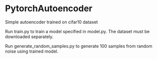 # PytorchAutoencoder
Simple autoencoder trained on cifar10 dataset

Run train.py to train a model specified in model.py. The dataset must be downloaded separately.

Run generate_random_samples.py to generate 100 samples from random noise using trained model.
